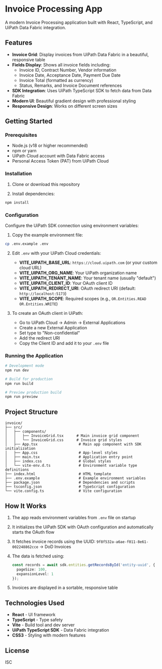 # Invoice Processing App

A modern Invoice Processing application built with React, TypeScript, and UiPath Data Fabric integration.

## Features

- **Invoice Grid**: Display invoices from UiPath Data Fabric in a beautiful, responsive table
- **Fields Display**: Shows all invoice fields including:
  - Invoice ID, Contract Number, Vendor information
  - Invoice Date, Acceptance Date, Payment Due Date
  - Invoice Total (formatted as currency)
  - Status, Remarks, and Invoice Document references
- **SDK Integration**: Uses UiPath TypeScript SDK to fetch data from Data Fabric
- **Modern UI**: Beautiful gradient design with professional styling
- **Responsive Design**: Works on different screen sizes

## Getting Started

### Prerequisites

- Node.js (v18 or higher recommended)
- npm or yarn
- UiPath Cloud account with Data Fabric access
- Personal Access Token (PAT) from UiPath Cloud

### Installation

1. Clone or download this repository

2. Install dependencies:
```bash
npm install
```

### Configuration

Configure the UiPath SDK connection using environment variables:

1. Copy the example environment file:
```bash
cp .env.example .env
```

2. Edit `.env` with your UiPath Cloud credentials:
   - **VITE_UIPATH_BASE_URL**: `https://cloud.uipath.com` (or your custom cloud URL)
   - **VITE_UIPATH_ORG_NAME**: Your UiPath organization name
   - **VITE_UIPATH_TENANT_NAME**: Your tenant name (usually "default")
   - **VITE_UIPATH_CLIENT_ID**: Your OAuth client ID
   - **VITE_UIPATH_REDIRECT_URI**: OAuth redirect URI (default: `http://localhost:5173`)
   - **VITE_UIPATH_SCOPE**: Required scopes (e.g., `OR.Entities.READ OR.Entities.WRITE`)

3. To create an OAuth client in UiPath:
   - Go to UiPath Cloud → Admin → External Applications
   - Create a new External Application
   - Set type to "Non-confidential"
   - Add the redirect URI
   - Copy the Client ID and add it to your `.env` file

### Running the Application

```bash
# Development mode
npm run dev

# Build for production
npm run build

# Preview production build
npm run preview
```

## Project Structure

```
invoice/
├── src/
│   ├── components/
│   │   ├── InvoiceGrid.tsx      # Main invoice grid component
│   │   └── InvoiceGrid.css      # Invoice grid styles
│   ├── App.tsx                   # Main app component with SDK initialization
│   ├── App.css                   # App-level styles
│   ├── main.tsx                  # Application entry point
│   ├── index.css                 # Global styles
│   └── vite-env.d.ts             # Environment variable type definitions
├── index.html                    # HTML template
├── .env.example                  # Example environment variables
├── package.json                  # Dependencies and scripts
├── tsconfig.json                 # TypeScript configuration
└── vite.config.ts                # Vite configuration
```

## How It Works

1. The app reads environment variables from `.env` file on startup
2. It initializes the UiPath SDK with OAuth configuration and automatically starts the OAuth flow

3. It fetches invoice records using the UUID: `9f8f532a-a6ae-f011-8e61-002248862cce` -> DoD Invoices
4. The data is fetched using:
   ```typescript
   const records = await sdk.entities.getRecordsById('entity-uuid', {
     pageSize: 100,
     expansionLevel: 1
   });
   ```
5. Invoices are displayed in a sortable, responsive table

## Technologies Used

- **React** - UI framework
- **TypeScript** - Type safety
- **Vite** - Build tool and dev server
- **UiPath TypeScript SDK** - Data Fabric integration
- **CSS3** - Styling with modern features

## License

ISC

